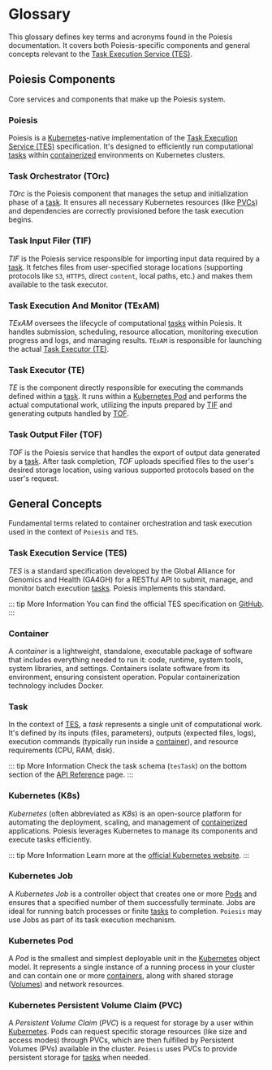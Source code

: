 # Glossary

This glossary defines key terms and acronyms found in the Poiesis documentation.
It covers both Poiesis-specific components and general concepts relevant to the
[Task Execution Service (TES)](#task-execution-service-tes).

## Poiesis Components

Core services and components that make up the Poiesis system.

### Poiesis

Poiesis is a [Kubernetes](#kubernetes-k8s)-native implementation of the
[Task Execution Service (TES)](#task-execution-service-tes) specification.
It's designed to efficiently run computational [tasks](#task) within
[containerized](#container) environments on Kubernetes clusters.

### Task Orchestrator (TOrc)

*TOrc* is the Poiesis component that manages the setup and initialization
phase of a [task](#task). It ensures all necessary Kubernetes resources
(like [PVCs](#kubernetes-persistent-volume-claim-pvc)) and dependencies are
correctly provisioned before the task execution begins.

### Task Input Filer (TIF)

*TIF* is the Poiesis service responsible for importing input data required
by a [task](#task). It fetches files from user-specified storage locations
(supporting protocols like `S3`, `HTTPS`, direct `content`, local paths, etc.)
and makes them available to the task executor.

### Task Execution And Monitor (TExAM)

*TExAM* oversees the lifecycle of computational [tasks](#task) within Poiesis.
It handles submission, scheduling, resource allocation, monitoring execution
progress and logs, and managing results. `TExAM` is responsible for launching
the actual [Task Executor (TE)](#task-executor-te).

### Task Executor (TE)

*TE* is the component directly responsible for executing the commands defined
within a [task](#task). It runs within a [Kubernetes Pod](#kubernetes-pod) and
performs the actual computational work, utilizing the inputs prepared by
[TIF](#task-input-filer-tif) and generating outputs handled by [TOF](#task-output-filer-tof).

### Task Output Filer (TOF)

*TOF* is the Poiesis service that handles the export of output data generated
by a [task](#task). After task completion, *TOF* uploads specified files to the
user's desired storage location, using various supported protocols based on the
user's request.

## General Concepts

Fundamental terms related to container orchestration and task execution used in
the context of `Poiesis` and `TES`.

### Task Execution Service (TES)

*TES* is a standard specification developed by the Global Alliance for
Genomics and Health (GA4GH) for a RESTful API to submit, manage, and monitor
batch execution [tasks](#task). Poiesis implements this standard.

::: tip More Information
You can find the official TES specification on [GitHub](https://github.com/ga4gh/task-execution-schemas).
:::

### Container

A *container* is a lightweight, standalone, executable package of software
that includes everything needed to run it: code, runtime, system tools, system
libraries, and settings. Containers isolate software from its environment,
ensuring consistent operation. Popular containerization technology includes Docker.

### Task

In the context of [TES](#task-execution-service-tes), a *task* represents a
single unit of computational work. It's defined by its inputs (files, parameters),
outputs (expected files, logs), execution commands (typically run inside a
[container](#container)), and resource requirements (CPU, RAM, disk).

::: tip More Information
Check the task schema (`tesTask`) on the bottom section of the
[API Reference](./api-reference.md) page.
:::

### Kubernetes (K8s)

*Kubernetes* (often abbreviated as *K8s*) is an open-source platform for
automating the deployment, scaling, and management of [containerized](#container)
applications. Poiesis leverages Kubernetes to manage its components and execute
tasks efficiently.

::: tip More Information
Learn more at the [official Kubernetes website](https://kubernetes.io/).
:::

### Kubernetes Job

A *Kubernetes Job* is a controller object that creates one or more
[Pods](#kubernetes-pod) and ensures that a specified number of them
successfully terminate. Jobs are ideal for running batch processes or finite
[tasks](#task) to completion. `Poiesis` may use Jobs as part of its task execution
mechanism.

### Kubernetes Pod

A *Pod* is the smallest and simplest deployable unit in the
[Kubernetes](#kubernetes-k8s) object model. It represents a single instance of
a running process in your cluster and can contain one or more
[containers](#container), along with shared storage
([Volumes](#kubernetes-persistent-volume-claim-pvc)) and network resources.

### Kubernetes Persistent Volume Claim (PVC)

A *Persistent Volume Claim* (*PVC*) is a request for storage by a user within
[Kubernetes](#kubernetes-k8s). Pods can request specific storage resources
(like size and access modes) through PVCs, which are then fulfilled by
Persistent Volumes (PVs) available in the cluster. `Poiesis` uses PVCs to provide
persistent storage for [tasks](#task) when needed.
